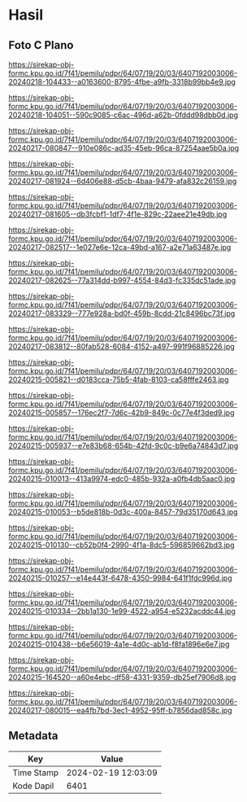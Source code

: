 # Hasil

## Foto C Plano

https://sirekap-obj-formc.kpu.go.id/7f41/pemilu/pdpr/64/07/19/20/03/6407192003006-20240218-104433--a0163600-8795-4fbe-a9fb-3318b99bb4e9.jpg

https://sirekap-obj-formc.kpu.go.id/7f41/pemilu/pdpr/64/07/19/20/03/6407192003006-20240218-104051--590c9085-c6ac-496d-a62b-0fddd98dbb0d.jpg

https://sirekap-obj-formc.kpu.go.id/7f41/pemilu/pdpr/64/07/19/20/03/6407192003006-20240217-080847--910e086c-ad35-45eb-96ca-87254aae5b0a.jpg

https://sirekap-obj-formc.kpu.go.id/7f41/pemilu/pdpr/64/07/19/20/03/6407192003006-20240217-081924--6d406e88-d5cb-4baa-9479-afa832c26159.jpg

https://sirekap-obj-formc.kpu.go.id/7f41/pemilu/pdpr/64/07/19/20/03/6407192003006-20240217-081605--db3fcbf1-1df7-4f1e-829c-22aee21e49db.jpg

https://sirekap-obj-formc.kpu.go.id/7f41/pemilu/pdpr/64/07/19/20/03/6407192003006-20240217-082517--1e027e6e-12ca-49bd-a167-a2e71a63487e.jpg

https://sirekap-obj-formc.kpu.go.id/7f41/pemilu/pdpr/64/07/19/20/03/6407192003006-20240217-082625--77a314dd-b997-4554-84d3-fc335dc51ade.jpg

https://sirekap-obj-formc.kpu.go.id/7f41/pemilu/pdpr/64/07/19/20/03/6407192003006-20240217-083329--777e928a-bd0f-459b-8cdd-21c8496bc73f.jpg

https://sirekap-obj-formc.kpu.go.id/7f41/pemilu/pdpr/64/07/19/20/03/6407192003006-20240217-083812--80fab528-6084-4152-a497-991f96885226.jpg

https://sirekap-obj-formc.kpu.go.id/7f41/pemilu/pdpr/64/07/19/20/03/6407192003006-20240215-005821--d0183cca-75b5-4fab-8103-ca58fffe2463.jpg

https://sirekap-obj-formc.kpu.go.id/7f41/pemilu/pdpr/64/07/19/20/03/6407192003006-20240215-005857--176ec2f7-7d6c-42b9-849c-0c77e4f3ded9.jpg

https://sirekap-obj-formc.kpu.go.id/7f41/pemilu/pdpr/64/07/19/20/03/6407192003006-20240215-005937--e7e83b68-654b-42fd-9c0c-b9e6a74843d7.jpg

https://sirekap-obj-formc.kpu.go.id/7f41/pemilu/pdpr/64/07/19/20/03/6407192003006-20240215-010013--413a9974-edc0-485b-932a-a0fb4db5aac0.jpg

https://sirekap-obj-formc.kpu.go.id/7f41/pemilu/pdpr/64/07/19/20/03/6407192003006-20240215-010053--b5de818b-0d3c-400a-8457-79d35170d643.jpg

https://sirekap-obj-formc.kpu.go.id/7f41/pemilu/pdpr/64/07/19/20/03/6407192003006-20240215-010130--cb52b0f4-2990-4f1a-8dc5-596859662bd3.jpg

https://sirekap-obj-formc.kpu.go.id/7f41/pemilu/pdpr/64/07/19/20/03/6407192003006-20240215-010257--e14e443f-6478-4350-9984-641f1fdc996d.jpg

https://sirekap-obj-formc.kpu.go.id/7f41/pemilu/pdpr/64/07/19/20/03/6407192003006-20240215-010334--2bb1a130-1e99-4522-a954-e5232acddc44.jpg

https://sirekap-obj-formc.kpu.go.id/7f41/pemilu/pdpr/64/07/19/20/03/6407192003006-20240215-010438--b6e56019-4a1e-4d0c-ab1d-f8fa1896e6e7.jpg

https://sirekap-obj-formc.kpu.go.id/7f41/pemilu/pdpr/64/07/19/20/03/6407192003006-20240215-164520--a60e4ebc-df58-4331-9359-db25ef7906d8.jpg

https://sirekap-obj-formc.kpu.go.id/7f41/pemilu/pdpr/64/07/19/20/03/6407192003006-20240217-080015--ea4fb7bd-3ec1-4952-95ff-b7856dad858c.jpg


## Metadata

| Key        | Value               |
| ---------- | ------------------- |
| Time Stamp | 2024-02-19 12:03:09 |
| Kode Dapil | 6401                |




